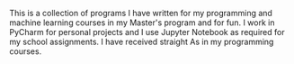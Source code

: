 This is a collection of programs I have written for my programming and machine learning courses in my Master's program and for fun. I work in PyCharm for personal projects and I use Jupyter Notebook as required for my school assignments. I have received straight As in my programming courses. 

